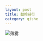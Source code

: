 ```yaml
---
layout: post
title: 鼓岭骑行
category: qishe
---
```


![薄雾](http://imglf1.nosdn.127.net/img/RHNjcVRJeFhJdmluTTRUQnZPTkt6MmVnMjNrRnZDZHVFL2JCZHpMa3RuYVlpdDhZSjRWRzlBPT0.jpg?imageView&thumbnail=2000y2000&type=jpg&quality=96&stripmeta=0&type=jpg)
